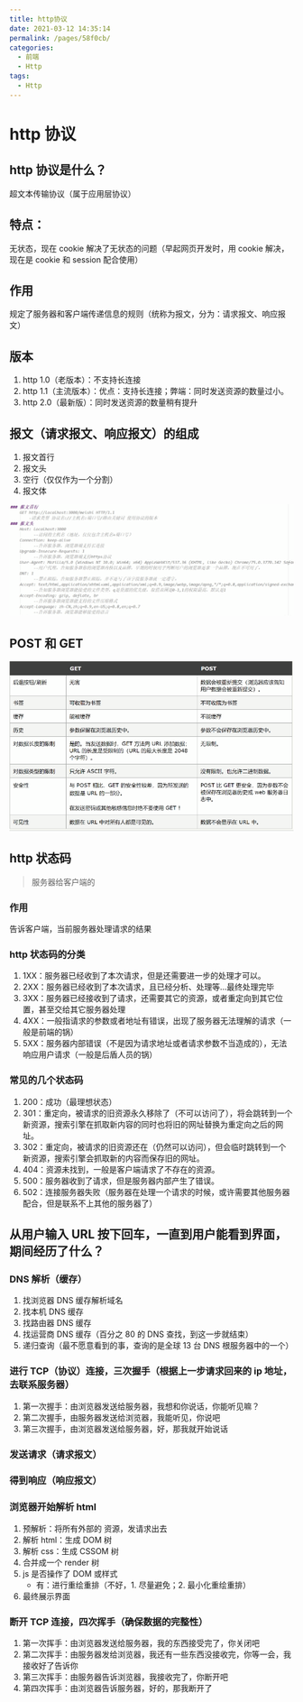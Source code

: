 ```yaml
---
title: http协议
date: 2021-03-12 14:35:14
permalink: /pages/58f0cb/
categories:
  - 前端
  - Http
tags:
  - Http
---
```


# http 协议

## http 协议是什么？

超文本传输协议（属于应用层协议）

<!-- more -->

## 特点：

无状态，现在 cookie 解决了无状态的问题（早起网页开发时，用 cookie 解决，现在是 cookie 和 session 配合使用）

## 作用

规定了服务器和客户端传递信息的规则（统称为报文，分为：请求报文、响应报文）

## 版本

1. http 1.0（老版本）：不支持长连接
2. http 1.1（主流版本）：优点：支持长连接；弊端：同时发送资源的数量过小。
3. http 2.0（最新版）：同时发送资源的数量稍有提升

## 报文（请求报文、响应报文）的组成

1. 报文首行
2. 报文头
3. 空行（仅仅作为一个分割）
4. 报文体

<img src="https://raw.githubusercontent.com/coderlyu/au-blog/master/docs/.vuepress/public/images/blogs/http-1.png" alt="图片">

## POST 和 GET

<img src="https://raw.githubusercontent.com/coderlyu/au-blog/master/docs/.vuepress/public/images/blogs/http-2.png" alt="图片">

## http 状态码

> 服务器给客户端的

### 作用

告诉客户端，当前服务器处理请求的结果

### http 状态码的分类

1. 1XX：服务器已经收到了本次请求，但是还需要进一步的处理才可以。
2. 2XX：服务器已经收到了本次请求，且已经分析、处理等...最终处理完毕
3. 3XX：服务器已经接收到了请求，还需要其它的资源，或者重定向到其它位置，甚至交给其它服务器处理
4. 4XX：一般指请求的参数或者地址有错误，出现了服务器无法理解的请求（一般是前端的锅）
5. 5XX：服务器内部错误（不是因为请求地址或者请求参数不当造成的），无法响应用户请求（一般是后盾人员的锅）

### 常见的几个状态码

1. 200：成功（最理想状态）
2. 301：重定向，被请求的旧资源永久移除了（不可以访问了），将会跳转到一个新资源，搜索引擎在抓取新内容的同时也将旧的网址替换为重定向之后的网址。
3. 302：重定向，被请求的旧资源还在（仍然可以访问），但会临时跳转到一个新资源，搜索引擎会抓取新的内容而保存旧的网址。
4. 404：资源未找到，一般是客户端请求了不存在的资源。
5. 500：服务器收到了请求，但是服务器内部产生了错误。
6. 502：连接服务器失败（服务器在处理一个请求的时候，或许需要其他服务器配合，但是联系不上其他的服务器了）

## 从用户输入 URL 按下回车，一直到用户能看到界面，期间经历了什么？

### DNS 解析（缓存）

1. 找浏览器 DNS 缓存解析域名
2. 找本机 DNS 缓存
3. 找路由器 DNS 缓存
4. 找运营商 DNS 缓存（百分之 80 的 DNS 查找，到这一步就结束）
5. 递归查询（最不愿意看到的事，查询的是全球 13 台 DNS 根服务器中的一个）

### 进行 TCP（协议）连接，三次握手（根据上一步请求回来的 ip 地址，去联系服务器）

1. 第一次握手：由浏览器发送给服务器，我想和你说话，你能听见嘛？
2. 第二次握手，由服务器发送给浏览器，我能听见，你说吧
3. 第三次握手，由浏览器发送给服务器，好，那我就开始说话

### 发送请求（请求报文）

### 得到响应（响应报文）

### 浏览器开始解析 html

1. 预解析：将所有外部的 资源，发请求出去
2. 解析 html：生成 DOM 树
3. 解析 css：生成 CSSOM 树
4. 合并成一个 render 树
5. js 是否操作了 DOM 或样式
   - 有：进行重绘重排（不好，1. 尽量避免；2. 最小化重绘重排）
6. 最终展示界面

### 断开 TCP 连接，四次挥手（确保数据的完整性）

1. 第一次挥手：由浏览器发送给服务器，我的东西接受完了，你关闭吧
2. 第二次挥手：由服务器发给浏览器，我还有一些东西没接收完，你等一会，我接收好了告诉你
3. 第三次挥手：由服务器告诉浏览器，我接收完了，你断开吧
4. 第四次挥手：由浏览器告诉服务器，好的，那我断开了
